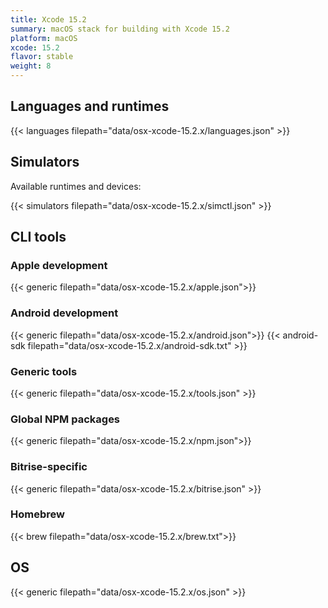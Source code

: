 ```yaml
---
title: Xcode 15.2
summary: macOS stack for building with Xcode 15.2
platform: macOS
xcode: 15.2
flavor: stable
weight: 8
---
```


## Languages and runtimes

{{< languages filepath="data/osx-xcode-15.2.x/languages.json" >}}

## Simulators

Available runtimes and devices:

{{< simulators filepath="data/osx-xcode-15.2.x/simctl.json" >}}

## CLI tools

### Apple development

{{< generic filepath="data/osx-xcode-15.2.x/apple.json">}}

### Android development

{{< generic filepath="data/osx-xcode-15.2.x/android.json">}}
{{< android-sdk filepath="data/osx-xcode-15.2.x/android-sdk.txt" >}}

### Generic tools

{{< generic filepath="data/osx-xcode-15.2.x/tools.json" >}}

### Global NPM packages

{{< generic filepath="data/osx-xcode-15.2.x/npm.json">}}

### Bitrise-specific

{{< generic filepath="data/osx-xcode-15.2.x/bitrise.json" >}}

### Homebrew

{{< brew filepath="data/osx-xcode-15.2.x/brew.txt">}}

## OS

{{< generic filepath="data/osx-xcode-15.2.x/os.json" >}}

